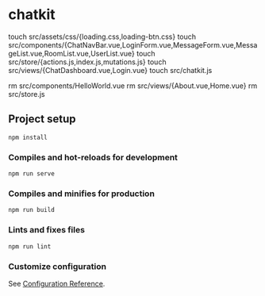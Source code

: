 # chatkit

touch src/assets/css/{loading.css,loading-btn.css}
touch src/components/{ChatNavBar.vue,LoginForm.vue,MessageForm.vue,MessageList.vue,RoomList.vue,UserList.vue}
touch src/store/{actions.js,index.js,mutations.js}
touch src/views/{ChatDashboard.vue,Login.vue}
touch src/chatkit.js

rm src/components/HelloWorld.vue
rm src/views/{About.vue,Home.vue}
rm src/store.js
## Project setup
```
npm install
```

### Compiles and hot-reloads for development
```
npm run serve
```

### Compiles and minifies for production
```
npm run build
```

### Lints and fixes files
```
npm run lint
```

### Customize configuration
See [Configuration Reference](https://cli.vuejs.org/config/).
